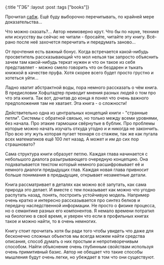 {:title "ГЭБ"
 :layout :post
 :tags  ["books"]}

Прочитал [сабж](http://www.ozon.ru/context/detail/id/5540786/). Ещё буду выборочно перечитывать, по крайней мере доказательства...

Что можно сказать?... Автор неимоверно крут. Что бы по науке, технике или искусству вы сейчас не читали - бросайте, читайте эту книгу. Всё-рано после неё захочется перечитать и передумать заново...

От прочтения есть важный бонус. Когда встречается какой-нибудь просветитель рассказывающий что мол нельзя так запросто объяснить зачем там какой-нибудь теркат нужен и что он такое из себя представляет - можно смело говорить что он бездарен и тыкать книжкой в качестве пруфа. Хотя скорее всего будет просто грустно и хотеться уйти...

Ладно хватит абстрактной воды, пора немного рассказать о чём книга. В предисловии Хофштадтер приводит мнения разных людей о том про что эта книга. Так вот, дочитав до конца я понял что очень важного предположения там не хватает. Эта книга - о сложности!

Действительно одна из центральных концепций книги - "странные петли". Системы с обратной связью, но только между всеми уровнями, без начала. Про этакие гармошки свёрнутые в бублик. Про проблемы которые можно начать изучать откуда угодно и и никогда не закончить. Про всю эту жуть которая пугает технаря со стажем, так же как пугала всех математиков ещё 100 лет назад. А может и им до сих пор страшновато?

Сама структура книги образует петлю. Каждая глава начинается с небольшого диалога разыгрывающего очередную концепцию. Она подхватывается текстом который немного расшифровывает её и немного диалоги предыдущих глав. Каждая новая глава привносит больше понимания в предыдущие, открывает незаметные детали.

Книга рассматривает в деталях как можно всё запутать, как сама природа это делает. И вместе с тем показывает как можно что угодно распутать назад, понять, построить устойчивую модель. Например очень кратко и интересно рассказывается про синтез белков и передачу наследственной информации. Не просто о физике процесса, но о семантике разных его компонентов. Я немало времени потратил на биологию в своё время, и уверен что если в профильных книгах такое и можно найти, то в очень немногих.

Книгу стоит прочитать хотя бы ради того чтобы увидеть что даже для бесконечно сложных объектов мы всегда можем найти средства описания, способ думать о них простым и непротиворечивым способом. Найти объяснение очень глубинным свойствам используя очень примитивный базис. Автор не обещает что такие способы мышления будут очень легки, но убеждает в том что они существуют.
